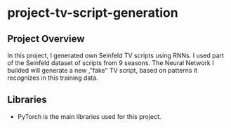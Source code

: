 # project-tv-script-generation
## Project Overview
In this project, I generated own Seinfeld TV scripts using RNNs. I used part of the Seinfeld dataset of scripts from 9 seasons. The Neural Network I builded will generate a new ,"fake" TV script, based on patterns it recognizes in this training data.
## Libraries
- PyTorch is the main libraries used for this project.
